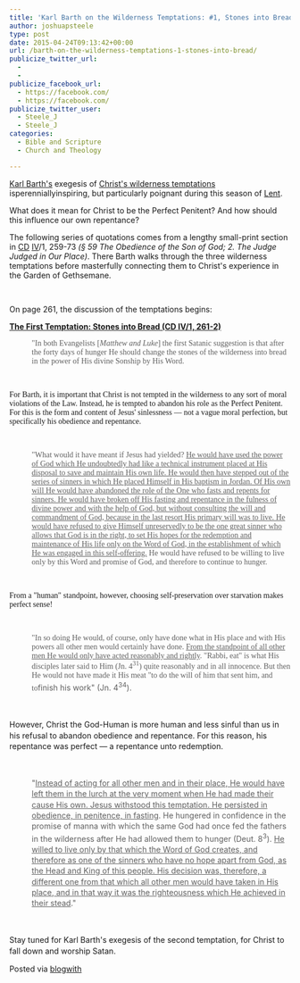 ```yaml
---
title: 'Karl Barth on the Wilderness Temptations: #1, Stones into Bread'
author: joshuapsteele
type: post
date: 2015-04-24T09:13:42+00:00
url: /barth-on-the-wilderness-temptations-1-stones-into-bread/
publicize_twitter_url:
  - 
  - 
publicize_facebook_url:
  - https://facebook.com/
  - https://facebook.com/
publicize_twitter_user:
  - Steele_J
  - Steele_J
categories:
  - Bible and Scripture
  - Church and Theology

---
```

[Karl Barth&apos;s][1] exegesis of [Christ&apos;s wilderness temptations][2] isperenniallyinspiring, but particularly poignant during this season of [Lent][3].



What does it mean for Christ to be the Perfect Penitent? And how should this influence our own repentance?



[][2]



The following series of quotations comes from a lengthy small-print section in [CD][4] [IV][5]/1, 259-73 _(<span style="font-family:&background-color:rgb(255,255,255);">&#xA7; 59 The Obedience of the Son of God; 2. The Judge Judged in Our Place)</span>_. There Barth walks through the three wilderness temptations before masterfully connecting them to Christ&apos;s experience in the Garden of Gethsemane.

<font face="Garamond"><br /></font>

On page 261, the discussion of the temptations begins:



**<u>The First Temptation: Stones into Bread (CD IV/1, 261-2)</u>**



<blockquote style="margin:0 0 0 40px;border:none;padding:0;">
  <p>
    <font face="Garamond">"In both Evangelists [<i>Matthew and Luke</i>] the first Satanic suggestion is that after the forty days of hunger He should change the stones of the wilderness into bread in the power of His divine Sonship by His Word.</font>
  </p>
</blockquote>

<font face="Garamond"><br /></font>

<font face="Garamond">For Barth, it is important that Christ is not tempted in the wilderness to any sort of moral violations of the Law. Instead, he is tempted to abandon his role as the Perfect Penitent. For this is the form and content of Jesus&apos; sinlessness &#8212; not a vague moral perfection, but specifically his obedience and repentance.</font>

<font face="Garamond"><br /></font>

<blockquote style="margin:0 0 0 40px;border:none;padding:0;">
  <p>
    <font face="Garamond">"What would it have meant if Jesus had yielded? <u>He would have used the power of God which He undoubtedly had like a technical instrument placed at His disposal to save and maintain His own life. He would then have stepped out of the series of sinners in which He placed Himself in His baptism in Jordan. Of His own will He would have abandoned the role of the One who fasts and repents for sinners. He would have broken off His fasting and repentance in the fulness of divine power and with the help of God, but without consulting the will and commandment of God, because in the last resort His primary will was to live. He would have refused to give Himself unreservedly to be the one great sinner who allows that God is in the right, to set His hopes for the redemption and maintenance of His life only on the Word of God, in the establishment of which He was engaged in this self-offering.</u> He would have refused to be willing to live only by this Word and promise of God, and therefore to continue to hunger.</font>
  </p>
</blockquote>

<font face="Garamond"><br /></font>

<font face="Garamond">From a "human" standpoint, however, choosing self-preservation over starvation makes perfect sense!</font>

<font face="Garamond"><br /></font>

<blockquote style="margin:0 0 0 40px;border:none;padding:0;">
  <p>
    <font face="Garamond">"In so doing He would, of course, only have done what in His place and with His powers all other men would certainly have done. <u>From the standpoint of all other men He would only have acted reasonably and rightly</u>. "Rabbi, eat" is what His disciples later said to Him (Jn. 4<sup>31</sup>) quite reasonably and in all innocence. But then He would not have made it His meat "to do the will of him that sent him, and to</font><span style="line-height:19.200000762939px;">finish his work" (Jn. 4</span><sup style="line-height:19.200000762939px;">34</sup><span style="line-height:19.200000762939px;">).</span>
  </p>
</blockquote>

<span style="line-height:19.200000762939px;"><br /></span>

<span style="line-height:19.200000762939px;">However, Christ the God-Human is more human and less sinful than us in his refusal to abandon obedience and repentance. For this reason, his repentance was perfect &#8212; a repentance unto redemption.</span>

<span style="line-height:19.200000762939px;"><br /></span>

<blockquote style="margin:0 0 0 40px;border:none;padding:0;">
  <p>
    <span style="line-height:19.200000762939px;">"<u>Instead of acting for all other men and in their place, He would have left them in the lurch at the very moment when He had made their cause His own. Jesus withstood this temptation. He persisted in obedience, in penitence, in fasting</u>. He hungered in confidence in the promise of manna with which the same God had once fed the fathers in the wilderness after He had allowed them to hunger (Deut. 8</span><sup style="line-height:19.200000762939px;">3</sup><span style="line-height:19.200000762939px;">). <u>He willed to live only by that which the Word of God creates, and therefore as one of the sinners who have no hope apart from God, as the Head and King of this people. His decision was, therefore, a different one from that which all other men would have taken in His place, and in that way it was the righteousness which He achieved in their stead</u>."</span>
  </p>
</blockquote>

<span style="line-height:19.200000762939px;"><br /></span>

<span style="line-height:19.200000762939px;">Stay tuned for Karl Barth&apos;s exegesis of the second temptation, for Christ to fall down and worship Satan.</span>



Posted via [blogwith][6]

 [1]: http://en.wikipedia.org/wiki/Karl_Barth
 [2]: http://postbarthian.com/2013/07/17/karl-barth-on-the-temptation-of-jesus-in-the-wilderness/
 [3]: http://en.wikipedia.org/wiki/Lent
 [4]: http://en.wikipedia.org/wiki/Church_Dogmatics
 [5]: http://www.foundationrt.org/outlines/Barth_Dogmatics_Volume_IV.pdf
 [6]: http://blogwith.co